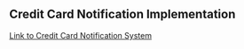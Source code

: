 ## Credit Card Notification Implementation
[Link to Credit Card Notification System](../Coding/CreditCardNotificationSystem/README.md)
